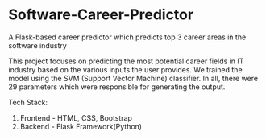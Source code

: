 # Software-Career-Predictor
A Flask-based career predictor which predicts top 3 career areas in the software industry

This project focuses on predicting the most potential career fields in IT industry based on the various inputs the user provides. We trained the model using the SVM (Support Vector Machine) classifier. In all, there were 29 parameters which were responsible for generating the output.

Tech Stack:

1. Frontend - HTML, CSS, Bootstrap
2. Backend - Flask Framework(Python)
